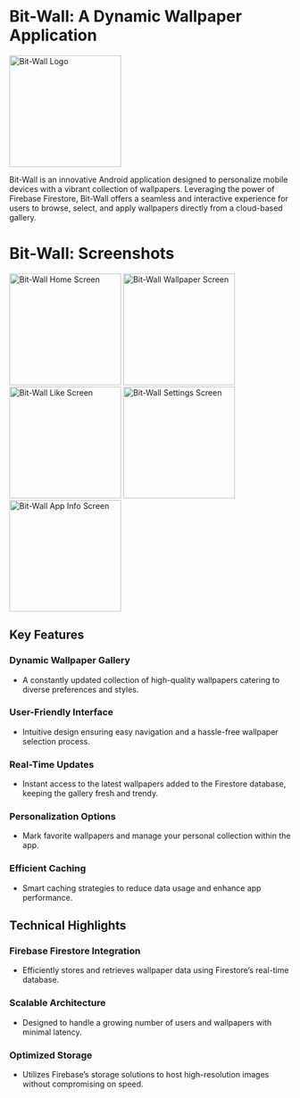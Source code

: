 # Bit-Wall: A Dynamic Wallpaper Application

<img src="https://firebasestorage.googleapis.com/v0/b/perosnal-website-5831b.appspot.com/o/Projects%2FImages%2Fbit-wall.png?alt=media&token=6c9c8ce0-8254-416d-a129-88742fe04957" alt="Bit-Wall Logo" width="200"/>

Bit-Wall is an innovative Android application designed to personalize mobile devices with a vibrant collection of wallpapers. Leveraging the power of Firebase Firestore, Bit-Wall offers a seamless and interactive experience for users to browse, select, and apply wallpapers directly from a cloud-based gallery.

# Bit-Wall: Screenshots
<img src="https://firebasestorage.googleapis.com/v0/b/github-files-akj.appspot.com/o/Imgaes%2FWhatsApp%20Image%202024-04-22%20at%2008.07.23_e5d63742.jpg?alt=media&token=722e44d3-29c1-4f1e-ab1d-92c90a024fbe" alt="Bit-Wall Home Screen" width="200"/>
<img src="https://firebasestorage.googleapis.com/v0/b/github-files-akj.appspot.com/o/Imgaes%2FWhatsApp%20Image%202024-04-22%20at%2008.07.26_5e0dd1e4.jpg?alt=media&token=593d7346-9933-4e0e-ada1-bb0ae2dfcb4b" alt="Bit-Wall Wallpaper Screen" width="200"/>
<img src="https://firebasestorage.googleapis.com/v0/b/github-files-akj.appspot.com/o/Imgaes%2FWhatsApp%20Image%202024-04-22%20at%2008.07.27_5293f204.jpg?alt=media&token=91b3e2e4-4070-42b3-9c81-c2b4049c8355" alt="Bit-Wall Like Screen" width="200"/>
<img src="https://firebasestorage.googleapis.com/v0/b/github-files-akj.appspot.com/o/Imgaes%2FWhatsApp%20Image%202024-04-22%20at%2008.07.27_e5d63742.jpg?alt=media&token=755fac2a-1cfb-461c-9063-49c51580a025" alt="Bit-Wall Settings Screen" width="200"/>
<img src="https://firebasestorage.googleapis.com/v0/b/github-files-akj.appspot.com/o/Imgaes%2FWhatsApp%20Image%202024-04-22%20at%2008.07.28_f1d8a08e.jpg?alt=media&token=65022889-268c-482a-aac2-dc1ed584b08f" alt="Bit-Wall App Info Screen" width="200"/>

## Key Features

### Dynamic Wallpaper Gallery
- A constantly updated collection of high-quality wallpapers catering to diverse preferences and styles.

### User-Friendly Interface
- Intuitive design ensuring easy navigation and a hassle-free wallpaper selection process.

### Real-Time Updates
- Instant access to the latest wallpapers added to the Firestore database, keeping the gallery fresh and trendy.

### Personalization Options
- Mark favorite wallpapers and manage your personal collection within the app.

### Efficient Caching
- Smart caching strategies to reduce data usage and enhance app performance.

## Technical Highlights

### Firebase Firestore Integration
- Efficiently stores and retrieves wallpaper data using Firestore’s real-time database.

### Scalable Architecture
- Designed to handle a growing number of users and wallpapers with minimal latency.

### Optimized Storage
- Utilizes Firebase’s storage solutions to host high-resolution images without compromising on speed.
